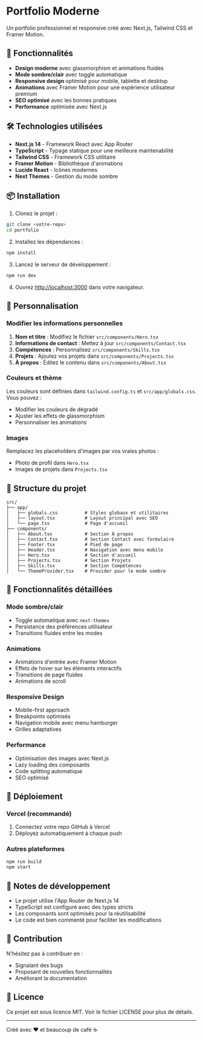 # Portfolio Moderne

Un portfolio professionnel et responsive créé avec Next.js, Tailwind CSS et Framer Motion.

## 🚀 Fonctionnalités

- **Design moderne** avec glassmorphism et animations fluides
- **Mode sombre/clair** avec toggle automatique
- **Responsive design** optimisé pour mobile, tablette et desktop
- **Animations** avec Framer Motion pour une expérience utilisateur premium
- **SEO optimisé** avec les bonnes pratiques
- **Performance** optimisée avec Next.js

## 🛠️ Technologies utilisées

- **Next.js 14** - Framework React avec App Router
- **TypeScript** - Typage statique pour une meilleure maintenabilité
- **Tailwind CSS** - Framework CSS utilitaire
- **Framer Motion** - Bibliothèque d'animations
- **Lucide React** - Icônes modernes
- **Next Themes** - Gestion du mode sombre

## 📦 Installation

1. Clonez le projet :
```bash
git clone <votre-repo>
cd portfolio
```

2. Installez les dépendances :
```bash
npm install
```

3. Lancez le serveur de développement :
```bash
npm run dev
```

4. Ouvrez [http://localhost:3000](http://localhost:3000) dans votre navigateur.

## 🎨 Personnalisation

### Modifier les informations personnelles

1. **Nom et titre** : Modifiez le fichier `src/components/Hero.tsx`
2. **Informations de contact** : Mettez à jour `src/components/Contact.tsx`
3. **Compétences** : Personnalisez `src/components/Skills.tsx`
4. **Projets** : Ajoutez vos projets dans `src/components/Projects.tsx`
5. **À propos** : Éditez le contenu dans `src/components/About.tsx`

### Couleurs et thème

Les couleurs sont définies dans `tailwind.config.ts` et `src/app/globals.css`. Vous pouvez :
- Modifier les couleurs de dégradé
- Ajuster les effets de glassmorphism
- Personnaliser les animations

### Images

Remplacez les placeholders d'images par vos vraies photos :
- Photo de profil dans `Hero.tsx`
- Images de projets dans `Projects.tsx`

## 📁 Structure du projet

```
src/
├── app/
│   ├── globals.css          # Styles globaux et utilitaires
│   ├── layout.tsx           # Layout principal avec SEO
│   └── page.tsx             # Page d'accueil
├── components/
│   ├── About.tsx            # Section À propos
│   ├── Contact.tsx          # Section Contact avec formulaire
│   ├── Footer.tsx           # Pied de page
│   ├── Header.tsx           # Navigation avec menu mobile
│   ├── Hero.tsx             # Section d'accueil
│   ├── Projects.tsx         # Section Projets
│   ├── Skills.tsx           # Section Compétences
│   └── ThemeProvider.tsx    # Provider pour le mode sombre
```

## 🎯 Fonctionnalités détaillées

### Mode sombre/clair
- Toggle automatique avec `next-themes`
- Persistance des préférences utilisateur
- Transitions fluides entre les modes

### Animations
- Animations d'entrée avec Framer Motion
- Effets de hover sur les éléments interactifs
- Transitions de page fluides
- Animations de scroll

### Responsive Design
- Mobile-first approach
- Breakpoints optimisés
- Navigation mobile avec menu hamburger
- Grilles adaptatives

### Performance
- Optimisation des images avec Next.js
- Lazy loading des composants
- Code splitting automatique
- SEO optimisé

## 🚀 Déploiement

### Vercel (recommandé)
1. Connectez votre repo GitHub à Vercel
2. Déployez automatiquement à chaque push

### Autres plateformes
```bash
npm run build
npm start
```

## 📝 Notes de développement

- Le projet utilise l'App Router de Next.js 14
- TypeScript est configuré avec des types stricts
- Les composants sont optimisés pour la réutilisabilité
- Le code est bien commenté pour faciliter les modifications

## 🤝 Contribution

N'hésitez pas à contribuer en :
- Signalant des bugs
- Proposant de nouvelles fonctionnalités
- Améliorant la documentation

## 📄 Licence

Ce projet est sous licence MIT. Voir le fichier LICENSE pour plus de détails.

---

Créé avec ❤️ et beaucoup de café ☕
